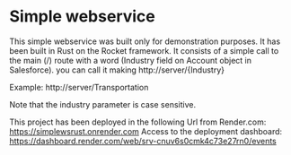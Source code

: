 # Simple webservice

This simple webservice was built only for demonstration purposes.
It has been built in Rust on the Rocket framework.
It consists of a simple call to the main (/) route with a word (Industry field on Account object in Salesforce).
you can call it making http://server/{Industry}

Example:
http://server/Transportation

Note that the industry parameter is case sensitive.

This project has been deployed in the following Url from Render.com:
https://simplewsrust.onrender.com
Access to the deployment dashboard:
https://dashboard.render.com/web/srv-cnuv6s0cmk4c73e27rn0/events
